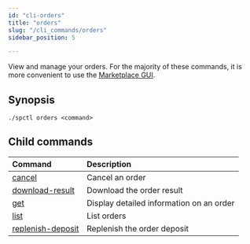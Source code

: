 ```yaml
---
id: "cli-orders"
title: "orders"
slug: "/cli_commands/orders"
sidebar_position: 5

---
```


View and manage your orders. For the majority of these commands, it is more convenient to use the [Marketplace GUI](/developers/marketplace).

## Synopsis

```
./spctl orders <command>
```

## Child commands

|**Command**|**Description**|
| :- | :- |
|[cancel](/developers/cli_commands/orders/cancel)|Cancel an order|
|[download-result](/developers/cli_commands/orders/download-result)|Download the order result|
|[get](/developers/cli_commands/orders/get)|Display detailed information on an order|
|[list](/developers/cli_commands/orders/list)|List orders|
|[replenish-deposit](/developers/cli_commands/orders/replenish-deposit)|Replenish the order deposit|